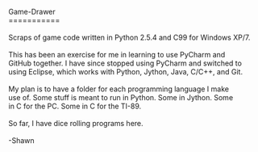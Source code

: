 Game-Drawer<br>
===========<br><br>
Scraps of game code written in Python 2.5.4 and C99 for Windows XP/7.<br><br>
This has been an exercise for me in learning to use PyCharm and<br>
GitHub together.  I have since stopped using PyCharm and switched to<br>
using Eclipse, which works with Python, Jython, Java, C/C++, and Git.<br><br>
My plan is to have a folder for each programming language I make<br>
use of.  Some stuff is meant to run in Python.  Some in Jython.  Some<br>
in C for the PC.  Some in C for the TI-89.<br><br>
So far, I have dice rolling programs here.<br><br>
-Shawn<br>
